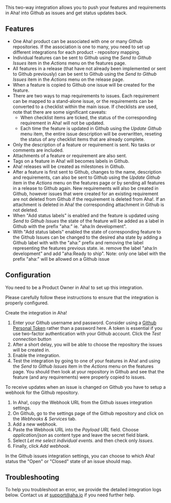 This two-way integration allows you to push your features and requirements in Aha! into Github as issues and get status updates back.

## Features

* One Aha! product can be associated with one or many Github repositories. If the association is one to many, you need to set up different integrations for each product - repository mapping.
* Individual features can be sent to Github using the _Send to Github Issues_ item in the _Actions_ menu on the features page.
* All features in a release (that have not already been implemented or sent to Github previously) can be sent to Github using the _Send to Github Issues_ item in the _Actions_ menu on the release page.
* When a feature is copied to Github one issue will be created for the feature.
* There are two ways to map requirements to issues. Each requirement can be mapped to a stand-alone issue, or the requirements can be converted to a checklist within the main issue. If checklists are used, note that there are some significant caveats:
  * When checklist items are ticked, the status of the corresponding requirement in Aha! will not be updated.
  * Each time the feature is updated in Github using the _Update Github_ menu item, the entire issue description will be overwritten, reseting the status of any checklist items that are already complete.
* Only the description of a feature or requirement is sent. No tasks or comments are included.
* Attachments of a feature or requirement are also sent.
* Tags on a feature in Aha! will becomes labels in Github.
* Aha! releases will be created as milestones in Github.
* After a feature is first sent to Github, changes to the name, description and requirements, can also be sent to Github using the _Update Github_ item in the _Actions_ menu on the features page or by sending all features in a release to Github again. New requirements will also be created in Github, however issues that were created for an existing requirement are not deleted from Github if the requirement is deleted from Aha!. If an attachment is deleted in Aha! the corresponding attachment in Github is not deleted.
* When "Add status labels" is enabled and the feature is updated using _Send to Github Issues_ the state of the feature will be added as a label in Github with the prefix "aha:" ie. "aha:In development".
* With "Add status labels" enabled the state of corresponding feature to the Github Issues can be changed to the desired aha state by adding a Github label with with the "aha:" prefix and removing the label representing the features previous state. ie. remove the label "aha:In development" and add "aha:Ready to ship". Note: only one label with the prefix "aha:" will be allowed on a Github issue

## Configuration

You need to be a Product Owner in Aha! to set up this integration.

Please carefully follow these instructions to ensure that the integration is properly configured.

Create the integration in Aha!

1. Enter your Github username and password. Consider using a [Github Personal Token](https://help.github.com/articles/creating-an-access-token-for-command-line-use) rather than a password here. A token is essential if you use two-factor authentication with your Github account. Click the _Test connection_ button
2. After a short delay, you will be able to choose the repository the issues will be created in.
3. Enable the integration.
4. Test the integration by going to one of your features in Aha! and using the _Send to Github Issues_ item in the _Actions_ menu on the features page. You should then look at your repository in Github and see that the feature (and any requirements) were properly copied to issues.

To receive updates when an issue is changed on Github you have to setup a webhook for the Github repository.

1. In Aha!, copy the Webhook URL from the Github issues integration settings.
2. On Github, go to the settings page of the Github repository and click on the _Webhooks & Services_ tab.
3. Add a new webhook.
4. Paste the Webhook URL into the _Payload URL_ field. Choose _application/json_ as content type and leave the secret field blank.
5. Select _Let me select individual events._ and then check only _Issues_.
6. Finally, click _Add webhook_.

In the Github issues integration settings, you can choose to which Aha! status the "Open" or "Closed" state of an issue should map.

## Troubleshooting

To help you troubleshoot an error, we provide the detailed integration logs below. Contact us at support@aha.io if you need further help.
